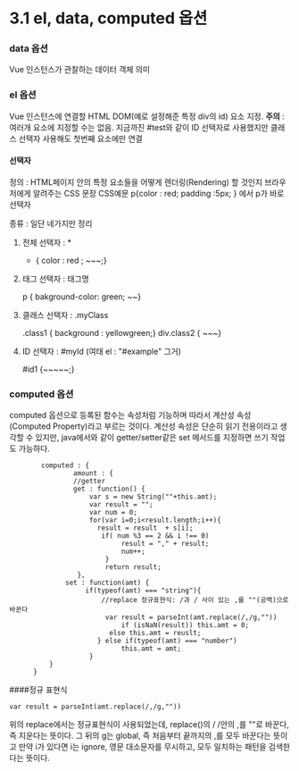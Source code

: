 3.1 el, data, computed 옵션
=================
### data 옵션
Vue 인스턴스가 관찰하는 데이터 객체 의미

### el 옵션
Vue 인스턴스에 연결할 HTML DOM(예로 설정해준 특정 div의 id) 요소 지정.
**주의** : 여러개 요소에 지정할 수는 없음. 지금까진 #test와 같이 ID 선택자로 사용했지만 클래스 선택자 사용해도 첫번째 요소에만 연결

#### 선택자
정의 : HTML페이지 안의 특정 요소들을 어떻게 렌더링(Rendering) 할 것인지 브라우저에게 알려주는 CSS 문장
CSS예문 p{color : red; padding :5px; } 에서 p가 바로 선택자

종류 : 일단 네가지만 정리

1. 전체 선택자 : *

	* { color : red ; ~~~;}	

2. 태그 선택자 : 태그명

	p { bakground-color: green; ~~}

3. 클래스 선택자 : .myClass

	.class1 { background : yellowgreen;}
	div.class2 { ~~~}

4. ID 선택자  : #myId (여태 el : "#example" 그거)

	#id1 {~~~~~;}

### computed 옵션

computed 옵션으로 등록된 함수는 속성처럼 기능하며 따라서 계산성 속성(Computed Property)라고 부르는 것이다.
계산성 속성은 단순히 읽기 전용이라고 생각할 수 있지만, java에서와 같이 getter/setter같은 set 메서드를 지정하면 쓰기 작업도 가능하다.

	        computed : {
            		amount : {
                	//getter 
                	get : function() {
                    	var s = new String(""+this.amt);
                    	var result = "";
                    	var num = 0;
                    	for(var i=0;i<result.length;i++){
      	                  result = result  + s[i];
             	           if( num %3 == 2 && i !== 0)
    	                        result = "," + result;
            		            num++;
            		        }
            		        return result;
           		     },
      	          set : function(amt) {
             	       if(typeof(amt) === "string"){
             	           //replace 정규표현식: /과 / 사이 있는 ,를 ""(공백)으로 바꾼다
                      		var result = parseInt(amt.replace(/,/g,""))
                	        	if (isNaN(result)) this.amt = 0;
           		             else this.amt = reuslt;
          		          } else if(typeof(amt) === "number")
        		                this.amt = amt;
            		    }
  	          }
      	  }

####정규 표현식

	var result = parseInt(amt.replace(/,/g,""))

위의 replace에서는 정규표현식이 사용되었는데, replace()의 / /안의 ,를 ""로 바꾼다, 즉 지운다는 뜻이다.
그 뒤의 g는 global, 즉 처음부터 끝까지의 ,를 모두 바꾼다는 뜻이고
만약 i가 있다면 i는 ignore, 영문 대소문자를 무시하고, 모두 일치하는 패턴을 검색한다는 뜻이다.